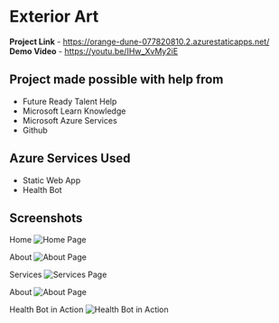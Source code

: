 #  Exterior Art

**Project Link** - https://orange-dune-077820810.2.azurestaticapps.net/
**Demo Video** - https://youtu.be/IHw_XvMy2iE

## Project made possible with help from
- Future Ready Talent Help
- Microsoft Learn Knowledge
- Microsoft Azure Services
- Github

## Azure Services Used
- Static Web App
- Health Bot


## Screenshots

Home
![Home Page](https://user-images.githubusercontent.com/82503058/215384703-53f9000b-d09d-4f57-a333-e4d48cbfa77e.png)

About
![About Page](https://user-images.githubusercontent.com/82503058/215384779-2ad38149-8592-4322-9c8d-06ff34b7f8c4.png)

Services
![Services Page](https://user-images.githubusercontent.com/82503058/215385399-aba137e0-4b64-4cf1-a3a3-f6176cf83de0.png)

About
![About Page](https://user-images.githubusercontent.com/82503058/215385413-674c45d8-d22a-44d6-8114-f8887d5d9fb6.png)

Health Bot in Action
![Health Bot in Action](https://user-images.githubusercontent.com/82503058/215384867-e6f69d80-5717-43c3-93e6-49c3479fa718.png)
